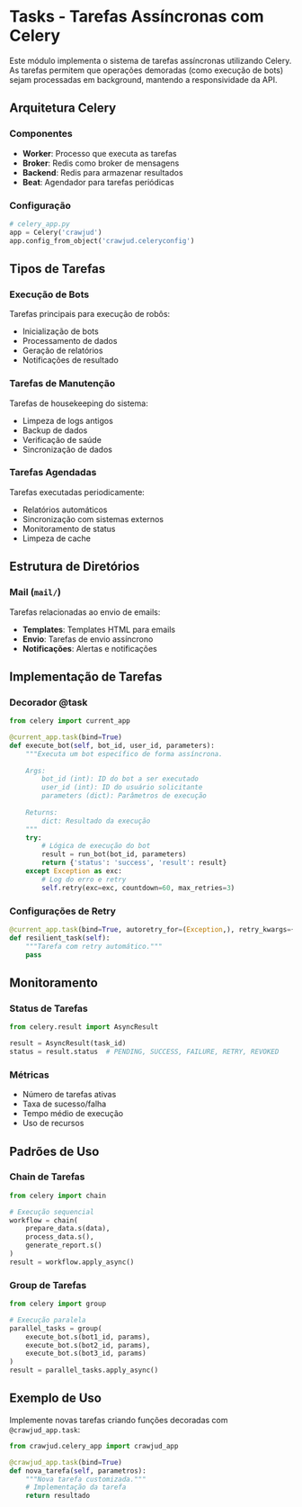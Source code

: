 # Tasks - Tarefas Assíncronas com Celery

Este módulo implementa o sistema de tarefas assíncronas utilizando Celery. As tarefas permitem que operações demoradas (como execução de bots) sejam processadas em background, mantendo a responsividade da API.

## Arquitetura Celery

### Componentes
- **Worker**: Processo que executa as tarefas
- **Broker**: Redis como broker de mensagens
- **Backend**: Redis para armazenar resultados
- **Beat**: Agendador para tarefas periódicas

### Configuração
```python
# celery_app.py
app = Celery('crawjud')
app.config_from_object('crawjud.celeryconfig')
```

## Tipos de Tarefas

### Execução de Bots
Tarefas principais para execução de robôs:
- Inicialização de bots
- Processamento de dados
- Geração de relatórios
- Notificações de resultado

### Tarefas de Manutenção
Tarefas de housekeeping do sistema:
- Limpeza de logs antigos
- Backup de dados
- Verificação de saúde
- Sincronização de dados

### Tarefas Agendadas
Tarefas executadas periodicamente:
- Relatórios automáticos
- Sincronização com sistemas externos
- Monitoramento de status
- Limpeza de cache

## Estrutura de Diretórios

### Mail (`mail/`)
Tarefas relacionadas ao envio de emails:
- **Templates**: Templates HTML para emails
- **Envio**: Tarefas de envio assíncrono
- **Notificações**: Alertas e notificações

## Implementação de Tarefas

### Decorador @task
```python
from celery import current_app

@current_app.task(bind=True)
def execute_bot(self, bot_id, user_id, parameters):
    """Executa um bot específico de forma assíncrona.
    
    Args:
        bot_id (int): ID do bot a ser executado
        user_id (int): ID do usuário solicitante
        parameters (dict): Parâmetros de execução
        
    Returns:
        dict: Resultado da execução
    """
    try:
        # Lógica de execução do bot
        result = run_bot(bot_id, parameters)
        return {'status': 'success', 'result': result}
    except Exception as exc:
        # Log do erro e retry
        self.retry(exc=exc, countdown=60, max_retries=3)
```

### Configurações de Retry
```python
@current_app.task(bind=True, autoretry_for=(Exception,), retry_kwargs={'max_retries': 3, 'countdown': 60})
def resilient_task(self):
    """Tarefa com retry automático."""
    pass
```

## Monitoramento

### Status de Tarefas
```python
from celery.result import AsyncResult

result = AsyncResult(task_id)
status = result.status  # PENDING, SUCCESS, FAILURE, RETRY, REVOKED
```

### Métricas
- Número de tarefas ativas
- Taxa de sucesso/falha
- Tempo médio de execução
- Uso de recursos

## Padrões de Uso

### Chain de Tarefas
```python
from celery import chain

# Execução sequencial
workflow = chain(
    prepare_data.s(data),
    process_data.s(),
    generate_report.s()
)
result = workflow.apply_async()
```

### Group de Tarefas
```python
from celery import group

# Execução paralela
parallel_tasks = group(
    execute_bot.s(bot1_id, params),
    execute_bot.s(bot2_id, params),
    execute_bot.s(bot3_id, params)
)
result = parallel_tasks.apply_async()
```

## Exemplo de Uso

Implemente novas tarefas criando funções decoradas com `@crawjud_app.task`:

```python
from crawjud.celery_app import crawjud_app

@crawjud_app.task(bind=True)
def nova_tarefa(self, parametros):
    """Nova tarefa customizada."""
    # Implementação da tarefa
    return resultado
```
